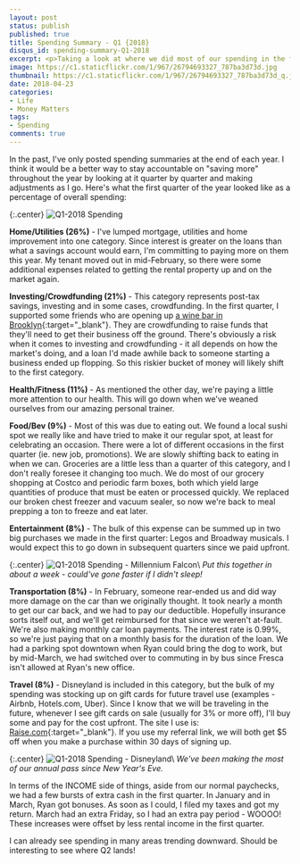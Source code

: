 ```yaml
---
layout: post
status: publish
published: true
title: Spending Summary - Q1 {2018}
disqus_id: spending-summary-Q1-2018
excerpt: <p>Taking a look at where we did most of our spending in the first quarter of the year.</p>
image: https://c1.staticflickr.com/1/967/26794693327_787ba3d73d.jpg
thumbnail: https://c1.staticflickr.com/1/967/26794693327_787ba3d73d_q.jpg
date: 2018-04-23
categories:
- Life
- Money Matters
tags: 
- Spending
comments: true
---
```

In the past, I've only posted spending summaries at the end of each year. I think it would be a better way to stay accountable on "saving more" throughout the year by looking at it quarter by quarter and making adjustments as I go. Here's what the first quarter of the year looked like as a percentage of overall spending:

{:.center}
![Q1-2018 Spending](https://c1.staticflickr.com/1/967/26794693327_787ba3d73d.jpg)


**Home/Utilities (26%)** - I've lumped mortgage, utilities and home improvement into one category. Since interest is greater on the loans than what a savings account would earn, I'm committing to paying more on them this year. My tenant moved out in mid-February, so there were some additional expenses related to getting the rental property up and on the market again.

**Investing/Crowdfunding (21%)** - This category represents post-tax savings, investing and in some cases, crowdfunding. In the first quarter, I supported some friends who are opening up [a wine bar in Brooklyn](https://www.nextseed.com/offerings/california-88/){:target="_blank"}. They are crowdfunding to raise funds that they'll need to get their business off the ground. There's obviously a risk when it comes to investing and crowdfunding - it all depends on how the market's doing, and a loan I'd made awhile back to someone starting a business ended up flopping. So this riskier bucket of money will likely shift to the first category.

**Health/Fitness (11%)** - As mentioned the other day, we're paying a little more attention to our health. This will go down when we've weaned ourselves from our amazing personal trainer. 

**Food/Bev (9%)** - Most of this was due to eating out. We found a local sushi spot we really like and have tried to make it our regular spot, at least for celebrating an occasion. There were a lot of different occasions in the first quarter (ie. new job, promotions). We are slowly shifting back to eating in when we can. Groceries are a little less than a quarter of this category, and I don't really foresee it changing too much. We do most of our grocery shopping at Costco and periodic farm boxes, both which yield large quantities of produce that must be eaten or processed quickly. We replaced our broken chest freezer and vacuum sealer, so now we're back to meal prepping a ton to freeze and eat later. 

**Entertainment (8%)** - The bulk of this expense can be summed up in two big purchases we made in the first quarter: Legos and Broadway musicals. I would expect this to go down in subsequent quarters since we paid upfront. 

{:.center}
![Q1-2018 Spending - Millennium Falcon](https://c1.staticflickr.com/1/843/40953398214_0e0178de4a_c.jpg)\\
*Put this together in about a week - could've gone faster if I didn't sleep!*

**Transportation (8%)** - In February, someone rear-ended us and did way more damage on the car than we originally thought. It took nearly a month to get our car back, and we had to pay our deductible. Hopefully insurance sorts itself out, and we'll get reimbursed for that since we weren't at-fault. We're also making monthly car loan payments. The interest rate is 0.99%, so we're just paying that on a monthly basis for the duration of the loan. We had a parking spot downtown when Ryan could bring the dog to work, but by mid-March, we had switched over to commuting in by bus since Fresca isn't allowed at Ryan's new office.

**Travel (8%)** - Disneyland is included in this category, but the bulk of my spending was stocking up on gift cards for future travel use (examples - Airbnb, Hotels.com, Uber). Since I know that we will be traveling in the future, whenever I see gift cards on sale (usually for 3% or more off), I'll buy some and pay for the cost upfront. The site I use is: [Raise.com](https://geta.raise.com/tho222){:target="_blank"}. If you use my referral link, we will both get $5 off when you make a purchase within 30 days of signing up.

{:.center}
![Q1-2018 Spending - Disneyland](https://c1.staticflickr.com/1/901/40773293215_0d718425aa_c.jpg)\\
*We've been making the most of our annual pass since New Year's Eve.*

In terms of the INCOME side of things, aside from our normal paychecks, we had a few bursts of extra cash in the first quarter. In January and in March, Ryan got bonuses. As soon as I could, I filed my taxes and got my return. March had an extra Friday, so I had an extra pay period - WOOOO! These increases were offset by less rental income in the first quarter. 

I can already see spending in many areas trending downward. Should be interesting to see where Q2 lands!
